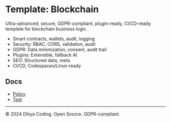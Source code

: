 # Template: Blockchain

Ultra-advanced, secure, GDPR-compliant, plugin-ready, CI/CD-ready template for blockchain business logic.

- Smart contracts, wallets, audit, logging
- Security: RBAC, CORS, validation, audit
- GDPR: Data minimization, consent, audit trail
- Plugins: Extensible, fallback AI
- SEO: Structured data, meta
- CI/CD, Codespaces/Linux-ready

## Docs
- [Policy](./policy.md)
- [Test](./test_blockchain.js)

---
© 2024 Dihya Coding. Open Source. GDPR-compliant.
